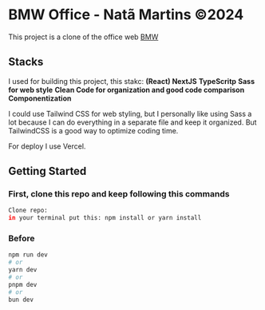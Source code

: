 # BMW Office - Natã Martins ©2024


<p>
  This project is a clone of the office web <a href="https://www.bmw.com.br/pt/index.html">BMW</a>
</p>

## Stacks
<p>
  I used for building this project, this stakc:
  <b>(React) NextJS</b>
  <b>TypeScritp</b>
  <b>Sass for web style</b>
  <b>Clean Code for organization and good code comparison</b>
  <b>Componentization</b>
</p>

<p>
  I could use Tailwind CSS for web styling,
  but I personally like using Sass a lot because I can do everything in a separate file and keep it organized. 
  But TailwindCSS is a good way to optimize coding time.
</p>

<p>
  For deploy I use Vercel.
</p>

## Getting Started

### First, clone this repo and keep following this commands

```bash
Clone repo:
in your terminal put this: npm install or yarn install
```

### Before

```bash
npm run dev
# or
yarn dev
# or
pnpm dev
# or
bun dev
```
